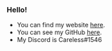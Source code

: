 ### Hello!

- You can find my website [here](http://howe.ml).
- You can see my GitHub [here](https://github.com/carelesshippo).
- My Discord is Careless#1546

<!--
**carelesshippo/carelesshippo** is a ✨ _special_ ✨ repository because its `README.md` (this file) appears on your GitHub profile.

Here are some ideas to get you started:

- 🔭 I’m currently working on ...
- 🌱 I’m currently learning ...
- 👯 I’m looking to collaborate on ...
- 🤔 I’m looking for help with ...
- 💬 Ask me about ...
- 📫 How to reach me: ...
- 😄 Pronouns: ...
- ⚡ Fun fact: ...
-->
